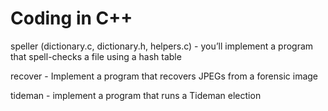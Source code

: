 # Coding in C++

speller (dictionary.c, dictionary.h, helpers.c) - you’ll implement a program that spell-checks a file using a hash table

recover - Implement a program that recovers JPEGs from a forensic image

tideman - implement a program that runs a Tideman election
